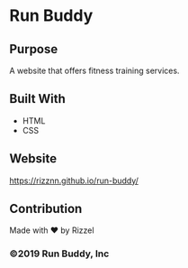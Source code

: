 # Run Buddy

## Purpose
A website that offers fitness training services.

## Built With
* HTML
* CSS

## Website
https://rizznn.github.io/run-buddy/

## Contribution
Made with ❤️ by Rizzel

### ©️2019 Run Buddy, Inc 
